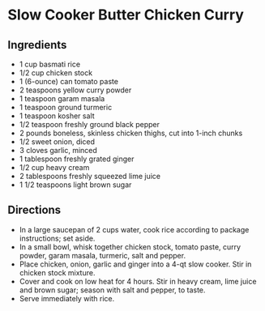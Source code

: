 # Slow Cooker Butter Chicken Curry
## Ingredients
- 1 cup basmati rice
- 1/2 cup chicken stock
- 1 (6-ounce) can tomato paste
- 2 teaspoons yellow curry powder
- 1 teaspoon garam masala
- 1 teaspoon ground turmeric
- 1 teaspoon kosher salt
- 1/2 teaspoon freshly ground black pepper
- 2 pounds boneless, skinless chicken thighs, cut into 1-inch chunks
- 1/2 sweet onion, diced
- 3 cloves garlic, minced
- 1 tablespoon freshly grated ginger
- 1/2 cup heavy cream
- 2 tablespoons freshly squeezed lime juice
- 1 1/2 teaspoons light brown sugar
## Directions
- In a large saucepan of 2 cups water, cook rice according to package instructions; set aside.
- In a small bowl, whisk together chicken stock, tomato paste, curry powder, garam masala, turmeric, salt and pepper.
- Place chicken, onion, garlic and ginger into a 4-qt slow cooker. Stir in chicken stock mixture.
- Cover and cook on low heat for 4 hours. Stir in heavy cream, lime juice and brown sugar; season with salt and pepper, to taste.
- Serve immediately with rice.
